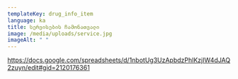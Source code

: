 ```yaml
---
templateKey: drug_info_item
language: ka
title: სერვისების ჩამონათვალი
image: /media/uploads/service.jpg
imageAlt: " "
---
```

<https://docs.google.com/spreadsheets/d/1nbotUg3UzApbdzPhlKzjIW4dJAQ2zuyn/edit#gid=2120176361>